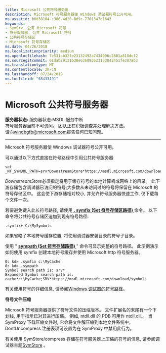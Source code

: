 ```yaml
---
title: Microsoft 公共符号服务器
description: Microsoft 符号服务器使 Windows 调试器符号公开可用。
ms.assetid: b0d38104-c386-4d20-8d9c-7701347c1643
keywords:
- SymSrv, 公有 Microsoft 符号
- 符号服务器, 公共 Microsoft 符号
- 公共符号存储区
- Microsoft 符号存储区
ms.date: 04/26/2018
ms.localizationpriority: medium
ms.openlocfilehash: 7e531ab32fe23132492a7434996c2801a818dcf2
ms.sourcegitcommit: 61dab29131b38e636093523133042451fe387ab3
ms.translationtype: MT
ms.contentlocale: zh-CN
ms.lasthandoff: 07/24/2019
ms.locfileid: "68433191"
---
```

# <a name="microsoft-public-symbol-server"></a>Microsoft 公共符号服务器


**服务器状态:** 服务器状态:MSDL 服务中断 <br> 符号服务器当前不可访问。 团队正在积极调查并处理解决方法。 <br>
请向[windbgfb@microsoft.com](mailto:windbgfb@microsoft.com)报告任何已知问题。 

---

Microsoft 符号服务器使 Windows 调试器符号公开可用。

可以通过以下方式直接在符号路径中引用公共符号服务器:

```console
set _NT_SYMBOL_PATH=srv*DownstreamStore*https://msdl.microsoft.com/download/symbols
```

*DownstreamStore*必须指定将用于缓存符号的本地计算机或网络上的目录。 此下游存储包含调试器已访问的符号;大多数从未访问过的符号将保留在 Microsoft 的符号存储区中。 这会使下游存储相对较小, 并允许符号服务器快速工作, 仅下载每个文件一次。

若要避免键入此长符号路径, 请使用[ **. symfix (Set 符号存储区路径)** ](-symfix--set-symbol-store-path-.md)命令。 以下命令将公共符号存储区追加到现有符号路径:

```dbgcmd
.symfix+ C:\MySymbols
```

如果省略了本地符号缓存位置, 将使用调试器安装目录的符号子目录。

使用 " [**sympath (Set 符号存储路径)** ](-symfix--set-symbol-store-path-.md) " 命令可显示完整的符号路径。 此示例演示如何使用 symfix 创建本地符号缓存并使用 Microsoft http 符号服务器。

```dbgcmd
0: kd> .symfix c:\MyCache
0: kd> .sympath
Symbol search path is: srv*
Expanded Symbol search path is: cache*c:\MyCache;SRV*https://msdl.microsoft.com/download/symbols
```

有关使用符号的详细信息, 请参阅[Windows 调试器的符号路径](https://docs.microsoft.com/windows-hardware/drivers/debugger/symbol-path)。

**符号文件压缩**

Microsoft 符号服务器提供了符号文件的压缩版本。 文件扩展名的末尾有一个下划线, 用于指示已对其进行压缩。 例如, ntdll.dll 的 PDB 可用作 ntdll.dll\_。 当 SymProxy 下载压缩文件时, 它会将文件解压缩到本地文件系统中。 DontUncompress 注册表项可设置为在 SymProxy 中禁用此行为。

有关使用 SymStore/compress 存储在符号服务器上压缩的符号的信息, 请参阅调试器主题[SymStore](symstore.md) 。

 

 





